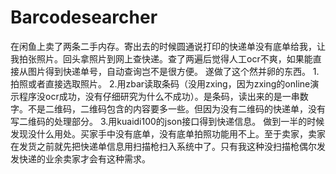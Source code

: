 # Barcodesearcher
在闲鱼上卖了两条二手内存。寄出去的时候圆通说打印的快递单没有底单给我，让我拍张照片。回头拿照片到网上查快递。查了两遍后觉得人工ocr不爽，如果能直接从图片得到快递单号，自动查询岂不是很方便。
遂做了这个然并卵的东西。
1.拍照或者直接选取照片。
2.用zbar读取条码（没用zxing，因为zxing的online演示程序没ocr成功，没有仔细研究为什么不成功）。是条码，读出来的是一串数字。不是二维码，二维码包含的内容要多一些。但因为没有二维码的快递单，没有写二维码的处理部分。
3.用kuaidi100的json接口得到快递信息。
做到一半的时候发现没什么用处。买家手中没有底单，没有底单拍照功能用不上。至于卖家，卖家在发货之前就先把快递单信息用扫描枪扫入系统中了。只有我这种没扫描枪偶尔发发快递的业余卖家才会有这种需求。
